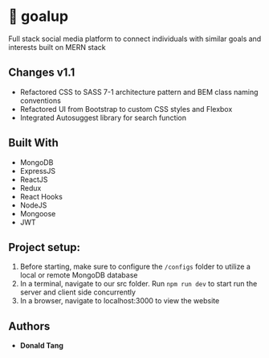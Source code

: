 # :dart: goalup

Full stack social media platform to connect individuals with similar goals and interests built on MERN stack

## Changes v1.1

* Refactored CSS to SASS 7-1 architecture pattern and BEM class naming conventions
* Refactored UI from Bootstrap to custom CSS styles and Flexbox
* Integrated Autosuggest library for search function

## Built With

* MongoDB
* ExpressJS
* ReactJS
* Redux
* React Hooks
* NodeJS
* Mongoose
* JWT

## Project setup:

1. Before starting, make sure to configure the `/configs` folder to utilize a local or remote MongoDB database
2. In a terminal, navigate to our src folder. Run `npm run dev` to start run the server and client side concurrently
3. In a browser, navigate to localhost:3000 to view the website

## Authors

* **Donald Tang**

